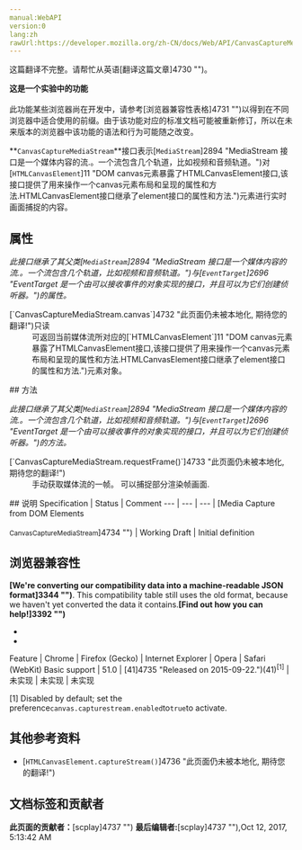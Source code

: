 ```yaml
---
manual:WebAPI
version:0
lang:zh
rawUrl:https://developer.mozilla.org/zh-CN/docs/Web/API/CanvasCaptureMediaStream#Browser_compatibility
---
```




这篇翻译不完整。请帮忙从英语[翻译这篇文章]4730 "")。






**这是一个实验中的功能**<br></br>此功能某些浏览器尚在开发中，请参考[浏览器兼容性表格]4731 "")以得到在不同浏览器中适合使用的前缀。由于该功能对应的标准文档可能被重新修订，所以在未来版本的浏览器中该功能的语法和行为可能随之改变。





**`CanvasCaptureMediaStream`**接口表示[`MediaStream`]2894 "MediaStream 接口是一个媒体内容的流.。一个流包含几个轨道，比如视频和音频轨道。")对[`HTMLCanvasElement`]11 "DOM canvas元素暴露了HTMLCanvasElement接口,该接口提供了用来操作一个canvas元素布局和呈现的属性和方法.HTMLCanvasElement接口继承了element接口的属性和方法.")元素进行实时画面捕捉的内容。


## 属性<a name="属性"></a>


<em>此接口继承了其父类[`MediaStream`]2894 "MediaStream 接口是一个媒体内容的流.。一个流包含几个轨道，比如视频和音频轨道。")与[`EventTarget`]2696 "EventTarget 是一个由可以接收事件的对象实现的接口，并且可以为它们创建侦听器。")的属性。</em>

<dl><dt id=''>[`CanvasCaptureMediaStream.canvas`]4732 "此页面仍未被本地化, 期待您的翻译!")只读</dt><dd>可返回当前媒体流所对应的[`HTMLCanvasElement`]11 "DOM canvas元素暴露了HTMLCanvasElement接口,该接口提供了用来操作一个canvas元素布局和呈现的属性和方法.HTMLCanvasElement接口继承了element接口的属性和方法.")元素对象。</dd></dl>
## 方法<a name="方法"></a>


<em>此接口继承了其父类[`MediaStream`]2894 "MediaStream 接口是一个媒体内容的流.。一个流包含几个轨道，比如视频和音频轨道。")与[`EventTarget`]2696 "EventTarget 是一个由可以接收事件的对象实现的接口，并且可以为它们创建侦听器。")的方法。</em>

<dl><dt id=''>[`CanvasCaptureMediaStream.requestFrame()`]4733 "此页面仍未被本地化, 期待您的翻译!")</dt><dd>手动获取媒体流的一帧。 可以捕捉部分渲染帧画面.</dd></dl>
## 说明<a name="说明"></a>
Specification | Status | Comment 
 ---  |  ---  |  ---  | 
[Media Capture from DOM Elements<br></br><small>CanvasCaptureMediaStream</small>]4734 "") | Working Draft | Initial definition 


## 浏览器兼容性<a name="浏览器兼容性"></a>


**[We&#39;re converting our compatibility data into a machine-readable JSON format]3344 "")**. This compatibility table still uses the old format, because we haven&#39;t yet converted the data it contains.**[Find out how you can help!]3392 "")**


* 
* 
Feature | Chrome | Firefox (Gecko) | Internet Explorer | Opera | Safari (WebKit) 
Basic support | 51.0 | [41]4735 "Released on 2015-09-22.")(41)<sup>[1]</sup> | 未实现 | 未实现 | 未实现 






[1] Disabled by default; set the preference`canvas.capturestream.enabled`to`true`to activate.


## 其他参考资料<a name="其他参考资料"></a>

* [`HTMLCanvasElement.captureStream()`]4736 "此页面仍未被本地化, 期待您的翻译!")



## 文档标签和贡献者
**此页面的贡献者：**[scplay]4737 "")
**最后编辑者:**[scplay]4737 ""),<time>Oct 12, 2017, 5:13:42 AM</time>


